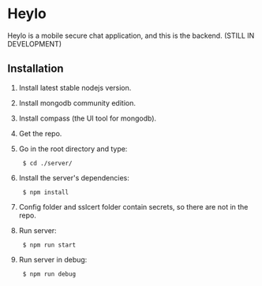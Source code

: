 # Heylo

Heylo is a mobile secure chat application, and this is the backend. (STILL IN DEVELOPMENT)

## Installation

1. Install latest stable nodejs version.

2. Install mongodb community edition.

3. Install compass (the UI tool for mongodb).

4. Get the repo.

5. Go in the root directory and type:

        $ cd ./server/

6. Install the server's dependencies:

        $ npm install

7. Config folder and sslcert folder contain secrets, so there are not in the repo.

8. Run server:

        $ npm run start

9. Run server in debug:

        $ npm run debug
